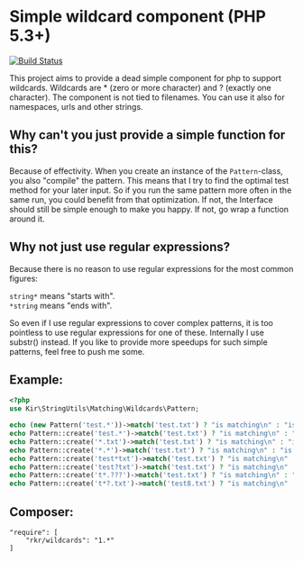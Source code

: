 Simple wildcard component (PHP 5.3+)
====================================

[![Build Status](https://travis-ci.org/rkrx/php-wildcards.svg)](https://travis-ci.org/rkrx/php-wildcards)

This project aims to provide a dead simple component for php to support wildcards. Wildcards are * (zero or more character) and ? (exactly one character). The component is not tied to filenames. You can use it also for namespaces, urls and other strings.


## Why can't you just provide a simple function for this? 

Because of effectivity. When you create an instance of the `Pattern`-class, you also "compile" the pattern. This means that I try to find the optimal test method for your later input. So if you run the same pattern more often in the same run, you could benefit from that optimization. If not, the Interface should still be simple enough to make you happy. If not, go wrap a function around it.


## Why not just use regular expressions?

Because there is no reason to use regular expressions for the most common figures:

`string*` means "starts with".<br />
`*string` means "ends with".

So even if I use regular expressions to cover complex patterns, it is too pointless to use regular expressions for one of these. Internally I use substr() instead. If you like to provide more speedups for such simple patterns, feel free to push me some.
 

## Example:

```php
<?php
use Kir\StringUtils\Matching\Wildcards\Pattern;

echo (new Pattern('test.*'))->match('test.txt') ? "is matching\n" : "is not matching\n";
echo Pattern::create('test.*')->match('test.txt') ? "is matching\n" : "is not matching\n";
echo Pattern::create('*.txt')->match('test.txt') ? "is matching\n" : "is not matching\n";
echo Pattern::create('*.*')->match('test.txt') ? "is matching\n" : "is not matching\n";
echo Pattern::create('test*txt')->match('test.txt') ? "is matching\n" : "is not matching\n";
echo Pattern::create('test?txt')->match('test.txt') ? "is matching\n" : "is not matching\n";
echo Pattern::create('t*.???')->match('test.txt') ? "is matching\n" : "is not matching\n";
echo Pattern::create('t*?.txt')->match('test8.txt') ? "is matching\n" : "is not matching\n";
```


## Composer:

```
"require": [
	"rkr/wildcards": "1.*"
]
```